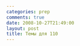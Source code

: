 ```yaml
---
categories: prep
comments: true
date: 2008-10-27T21:49:00
layout: post
title: Темы для 110
---
```


